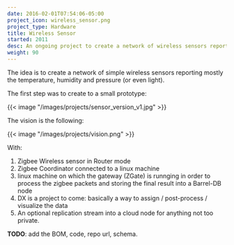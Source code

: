 ```yaml
---
date: 2016-02-01T07:54:06-05:00
project_icon: wireless_sensor.png
project_type: Hardware
title: Wireless Sensor
started: 2011
desc: An ongoing project to create a network of wireless sensors reporting temperature/humidity/etc inside/outside.
weight: 90
---
```


The idea is to create a network of simple wireless sensors reporting mostly the temperature, humidity and pressure (or even light).

The first step was to create to a small prototype:

{{< image "/images/projects/sensor_version_v1.jpg" >}}

The vision is the following:

{{< image "/images/projects/vision.png" >}}

With: 

1. Zigbee Wireless sensor in Router mode
2. Zigbee Coordinator connected to a linux machine
3. linux machine on which the gateway (ZGate) is runnging in order to process the zigbee packets and storing the final result into a Barrel-DB node
4. DX is a project to come: basically a way to assign / post-process / visualize the data
5. An optional replication stream into a cloud node for anything not too private.

**TODO**: add the BOM, code, repo url, schema.
